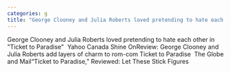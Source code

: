 ```yaml
---
categories: g
title: "George Clooney and Julia Roberts loved pretending to hate each other in Ticket to Paradise  Yahoo Canada Shine On"
---
```

George Clooney and Julia Roberts loved pretending to hate each other in "Ticket to Paradise"&nbsp;&nbsp;Yahoo Canada Shine OnReview: George Clooney and Julia Roberts add layers of charm to rom-com Ticket to Paradise&nbsp;&nbsp;The Globe and Mail“Ticket to Paradise,” Reviewed: Let These Stick Figures